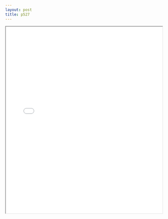 ```yaml
---
layout: post
title: p527
---
```


<div class="pdf-container">
<iframe src="/ea/assets/pdfs/hock/p527.pdf" height="600" width="100%" allowFullScreen="true"></iframe>
</div>

